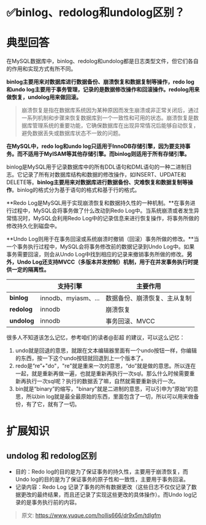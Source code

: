# ✅binlog、redolog和undolog区别？


# 典型回答

在MySQL数据库中，binlog、redolog和undolog都是日志类型文件，但它们各自的作用和实现方式有所不同。

**binlog主要用来对数据库进行数据备份、崩溃恢复和数据复制等操作，redo log和undo log主要用于事务管理，记录的是数据修改操作和回滚操作。redolog用来做恢复，undolog用来做回滚。**

> 崩溃恢复是指在数据库系统因为某种原因而发生崩溃或非正常关闭后，通过一系列机制和步骤来恢复数据库到一个一致性和可用的状态。崩溃恢复是数据库管理系统的重要功能，它确保数据库在出现异常情况后能够自动恢复，避免数据丢失或数据库状态不一致的问题。



**在MySQL中，redo log和undo log只适用于InnoDB存储引擎，因为要支持事务。而不适用于MyISAM等其他存储引擎。而binlog则适用于所有存储引擎。**

binlog是MySQL用于记录数据库中的所有DDL语句和DML语句的一种二进制日志。它记录了所有对数据库结构和数据的修改操作，如INSERT、UPDATE和DELETE等。**binlog主要用来对数据库进行数据备份、灾难恢复和数据复制等操作**。binlog的格式分为基于语句的格式和基于行的格式。

**Redo Log是MySQL用于实现崩溃恢复和数据持久性的一种机制。**在事务进行过程中，MySQL会将事务做了什么改动到Redo Log中。当系统崩溃或者发生异常情况时，MySQL会利用Redo Log中的记录信息来进行恢复操作，将事务所做的修改持久化到磁盘中。

**Undo Log则用于在事务回滚或系统崩溃时撤销（回滚）事务所做的修改。**当一个事务执行过程中，MySQL会将事务修改前的数据记录到Undo Log中。如果事务需要回滚，则会从Undo Log中找到相应的记录来撤销事务所做的修改。**另外，Undo Log还支持MVCC（多版本并发控制）机制，用于在并发事务执行时提供一定的隔离性。**

|  | **支持引擎** | **主要作用** |
| --- | --- | --- |
| **binlog** | innodb、myiasm、... | 数据备份、崩溃恢复、主从复制 |
| **redolog** | innodb | 崩溃恢复 |
| **undolog** | innodb | 事务回滚、MVCC |


很多人不知道该怎么记忆，参考咱们的读者@彭超 的建议，可以这么记忆：

1. undo就是回退的意思，就跟在文本编辑器里面有一个undo按钮一样，你编辑的东西，按一下这个undo按钮就回退到上一个版本了。
2. redo是“re”+"do"，"re"就是重来一次的意思，“do”就是做的意思。所以连在一起，就是重新再做一遍，也就是重新再执行一次sql。那么什么时候需要重新再执行一次sql呢？执行的数据丢了嘛，自然就需要重新执行一次。
3. bin就是“binary”的缩写，"binary"就是二进制的意思，可以引申为“原始”的意思，所以bin log就是最全最原始的东西，里面包含了一切，所以可以用来做备份，有了它，就有了一切。

# 扩展知识


## undolog 和 redolog区别

- 目的：Redo log的目的是为了保证事务的持久性，主要用于崩溃恢复，而Undo log的目的是为了保证事务的原子性和一致性，主要用于事务回滚。
- 记录内容：Redo Log 记录了事务的所有数据更改（这些日志不仅仅记录了数据更改的最终结果，而且还记录了实现这些更改的具体操作）。而Undo log记录的是事务执行前的内容。


> 原文: <https://www.yuque.com/hollis666/dr9x5m/tdlgfm>